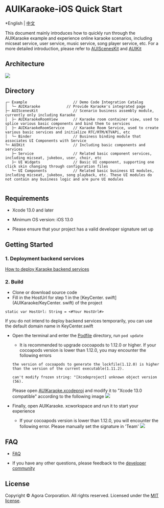 # AUIKaraoke-iOS Quick Start

*English | [中文](README_zh.md)

This document mainly introduces how to quickly run through the AUIKaraoke example  and experience online karaoke scenarios, including micseat service, user service, music service, song player service, etc. For a more detailed introduction, please refer to [AUIScenesKit](../AScenesKit/README.md) and [AUIKit](https://github.com/AgoraIO-Community/AUIKit/tree/main/iOS)

## Architecture
![](https://accktvpic.oss-cn-beijing.aliyuncs.com/pic/github_readme/uikit/uikit_structure_chart.png)

## Directory
```
┌─ Example                     // Demo Code Integration Catalog
│  └─ AUIKaraoke            // Provide Karaoke's integrated page
├─ AUIScenesKit                // Scenario business assembly module, currently only including Karaoke
│  ├─ AUIKaraokeRoomView       // Karaoke room container view, used to splice various basic components and bind them to services
│  ├─ AUIKaraokeRoomService    // Karaoke Room Service, used to create various basic services and initialize RTC/RTM/KTVAPi, etc
│  └─ Binder                   // Business binding module that associates UI Components with Service
└─ AUIKit                      // Including basic components and services
   ├─ Service                  // Related basic component services, including micseat, jukebox, user, choir, etc
   ├─ UI Widgets               // Basic UI component, supporting one click skin changing through configuration files
   └─ UI Components            // Related basic business UI modules, including micseat, jukebox, song playback, etc. These UI modules do not contain any business logic and are pure UI modules
   
```

## Requirements

- Xcode 13.0 and later

- Minimum OS version: iOS 13.0

- Please ensure that your project has a valid developer signature set up


## Getting Started

### 1. Deployment backend services

[How to deploy Karaoke backend services](../../backend)  

### 2. Build
- Clone or download  source code
- Fill in the HostUrl for step 1 in the [KeyCenter. swift] (AUIKaraoke/KeyCenter. swift) of the project
```
static var HostUrl: String = <#Your HostUrl#>
```
If you do not intend to deploy backend services temporarily, you can use the default domain name in KeyCenter.swift

- Open the terminal and enter the [Podfile](Podfile) directory, run `pod update`
  - It is recommended to upgrade cocoapods to 1.12.0 or higher. If your cocoapods version is lower than 1.12.0, you may encounter the following errors
  ```
  the version of cocoapods to generate the lockfile(1.12.0) is higher than the version of the current executable(1.11.2). 
  ```
  ```
  can't modify frozen string: "[Xcodeproject] unknown object version (56).
  ```
  Please open [AUIKaraoke.xcodeproj](AUIKaraoke.xcodeproj) and modify it to "Xcode 13.0 compatible" according to the following image
  ![](https://fullapp.oss-cn-beijing.aliyuncs.com/uikit/readme/1691738494762.jpg)

- Finally, open AUIKaraoke. xcworkspace and run it to start your experience
  - If your cocoapods version is lower than 1.12.0, you will encounter the following error. Please manually set the signature in 'Team'
  ![](https://fullapp.oss-cn-beijing.aliyuncs.com/uikit/readme/1691739881708.jpg)


## FAQ

- [FAQ](../doc/KaraokeFAQ.md)

- If you have any other questions, please feedback to the [developer community](https://www.rtcdeveloper.cn/cn/community/discussion/0)


## License

Copyright © Agora Corporation. All rights reserved.
Licensed under the [MIT license](LICENSE).
